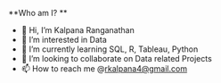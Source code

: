 **Who am I? 
**
- 👋 Hi, I’m Kalpana Ranganathan
- 👀 I’m interested in Data
- 🌱 I’m currently learning SQL, R, Tableau, Python
- 💞️ I’m looking to collaborate on Data related Projects
- 📫 How to reach me @rkalpana4@gmail.com


<!---
rk0485/rk0485 is a ✨ special ✨ repository because its `README.md` (this file) appears on your GitHub profile.
You can click the Preview link to take a look at your changes.
--->
